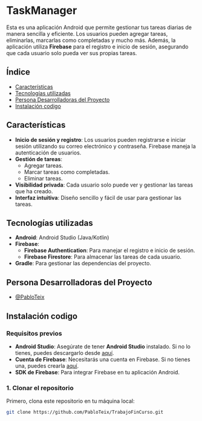 # TaskManager

Esta es una aplicación Android que permite gestionar tus tareas diarias de manera sencilla y eficiente. Los usuarios pueden agregar tareas, eliminarlas, marcarlas como completadas y mucho más. Además, la aplicación utiliza **Firebase** para el registro e inicio de sesión, asegurando que cada usuario solo pueda ver sus propias tareas.

## Índice

- [Características](#características)
- [Tecnologías utilizadas](#tecnologías-utilizadas)
- [Persona Desarrolladoras del Proyecto](#persona-desarrolladoras-del-proyecto)
- [Instalación codigo](#instalación-codigo)



## Características

- **Inicio de sesión y registro**: Los usuarios pueden registrarse e iniciar sesión utilizando su correo electrónico y contraseña. Firebase maneja la autenticación de usuarios.
- **Gestión de tareas**:
  - Agregar tareas.
  - Marcar tareas como completadas.
  - Eliminar tareas.
- **Visibilidad privada**: Cada usuario solo puede ver y gestionar las tareas que ha creado.
- **Interfaz intuitiva**: Diseño sencillo y fácil de usar para gestionar las tareas.

## Tecnologías utilizadas

- **Android**: Android Studio (Java/Kotlin)
- **Firebase**:
  - **Firebase Authentication**: Para manejar el registro e inicio de sesión.
  - **Firebase Firestore**: Para almacenar las tareas de cada usuario.
- **Gradle**: Para gestionar las dependencias del proyecto.


## Persona Desarrolladoras del Proyecto

- [@PabloTeix](https://www.github.com/PabloTeix)

## Instalación codigo

### Requisitos previos

- **Android Studio**: Asegúrate de tener **Android Studio** instalado. Si no lo tienes, puedes descargarlo desde [aquí](https://developer.android.com/studio).
- **Cuenta de Firebase**: Necesitarás una cuenta en Firebase. Si no tienes una, puedes crearla [aquí](https://firebase.google.com/).
- **SDK de Firebase**: Para integrar Firebase en tu aplicación Android.

### 1. Clonar el repositorio

Primero, clona este repositorio en tu máquina local:

```bash
git clone https://github.com/PabloTeix/TrabajoFinCurso.git

